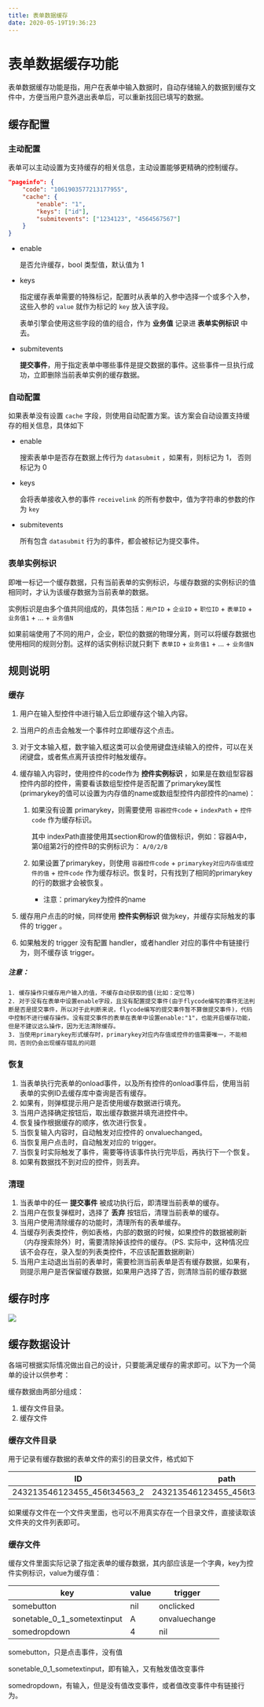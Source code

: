 ```yaml
---
title: 表单数据缓存
date: 2020-05-19T19:36:23
---
```


# 表单数据缓存功能

表单数据缓存功能是指，用户在表单中输入数据时，自动存储输入的数据到缓存文件中，方便当用户意外退出表单后，可以重新找回已填写的数据。

## 缓存配置

### 主动配置

表单可以主动设置为支持缓存的相关信息，主动设置能够更精确的控制缓存。

```json
"pageinfo": {
    "code": "1061903577213177955",
    "cache": {
        "enable": "1",
        "keys": ["id"],
        "submitevents": ["1234123", "4564567567"]
    }
}
```

* enable

  是否允许缓存，bool 类型值，默认值为 1

* keys

  指定缓存表单需要的特殊标记，配置时从表单的入参中选择一个或多个入参，这些入参的 `value` 就作为标记的 `key` 放入该字段。

  表单引擎会使用这些字段的值的组合，作为 **业务值** 记录进 **表单实例标识** 中去。

* submitevents

  **提交事件**，用于指定表单中哪些事件是提交数据的事件。这些事件一旦执行成功，立即删除当前表单实例的缓存数据。

### 自动配置

如果表单没有设置 `cache` 字段，则使用自动配置方案。该方案会自动设置支持缓存的相关信息，具体如下

* enable

  搜索表单中是否存在数据上传行为 `datasubmit` ，如果有，则标记为 1， 否则标记为 0

* keys

  会将表单接收入参的事件 `receivelink` 的所有参数中，值为字符串的参数的作为 `key`

* submitevents

  所有包含 `datasubmit` 行为的事件，都会被标记为提交事件。

### 表单实例标识

即唯一标记一个缓存数据，只有当前表单的实例标识，与缓存数据的实例标识的值相同时，才认为该缓存数据为当前表单的数据。

实例标识是由多个值共同组成的，具体包括：`用户ID` + `企业ID` + `职位ID` + `表单ID` + `业务值1` + ... + `业务值N`

如果前端使用了不同的用户，企业，职位的数据的物理分离，则可以将缓存数据也使用相同的规则分割。这样的话实例标识就只剩下 `表单ID` + `业务值1` + ... + `业务值N`

## 规则说明

### 缓存

1. 用户在输入型控件中进行输入后立即缓存这个输入内容。

2. 当用户的点击会触发一个事件时立即缓存这个点击。

3. 对于文本输入框，数字输入框这类可以会使用键盘连续输入的控件，可以在关闭键盘，或者焦点离开该控件时触发缓存。

4. 缓存输入内容时，使用控件的code作为 **控件实例标识** ，如果是在数组型容器控件内部的控件，需要看该数组型控件是否配置了primarykey属性(primarykey的值可以设置为内存值的name或数组型控件内部控件的name)：

   1. 如果没有设置 primarykey，则需要使用 `容器控件code` + `indexPath` + `控件code` 作为缓存标识。

      其中 indexPath直接使用其section和row的值做标识，例如：容器A中，第0组第2行的控件B的实例标识为： `A/0/2/B`

   2. 如果设置了primarykey，则使用 `容器控件code` + `primarykey对应内存值或控件的值` + `控件code` 作为缓存标识。恢复时，只有找到了相同的primarykey的行的数据才会被恢复。

      * 注意：primarykey为控件的name

5. 缓存用户点击的时候，同样使用 **控件实例标识** 做为key，并缓存实际触发的事件的 trigger 。
6. 如果触发的 trigger 没有配置 handler，或者handler 对应的事件中有链接行为，则不缓存该 trigger。

##### 注意：

```
1. 缓存操作只缓存用户输入的值，不缓存自动获取的值(比如：定位等)
2. 对于没有在表单中设置enable字段，且没有配置提交事件(由于flycode编写的事件无法判断是否是提交事件，所以对于此判断来说，flycode编写的提交事件暂不算做提交事件)，代码中控制不进行缓存操作。没有提交事件的表单在表单中设置enable:"1"，也能开启缓存功能，但是不建议这么操作，因为无法清除缓存。
3. 当使用primarykey形式缓存时，primarykey对应内存值或控件的值需要唯一，不能相同，否则仍会出现缓存错乱的问题
```

### 恢复

1. 当表单执行完表单的onload事件，以及所有控件的onload事件后，使用当前表单的实例ID去缓存库中查询是否有缓存。
2. 如果有，则弹框提示用户是否使用缓存数据进行填充。
3. 当用户选择确定按钮后，取出缓存数据并填充进控件中。
4. 恢复操作根据缓存的顺序，依次进行恢复。
5. 当恢复输入内容时，自动触发对应控件的 onvaluechanged。
6. 当恢复用户点击时，自动触发对应的 trigger。
7. 当恢复时实际触发了事件，需要等待该事件执行完毕后，再执行下一个恢复。
8. 如果有数据找不到对应的控件，则丢弃。

### 清理

1. 当表单中的任一 **提交事件** 被成功执行后，即清理当前表单的缓存。
2. 当用户在恢复弹框时，选择了 **丢弃** 按钮后，清理当前表单的缓存。
3. 当用户使用清除缓存的功能时，清理所有的表单缓存。
4. 当缓存列表类控件，例如表格，内部的数据的时候，如果控件的数据被刷新（内存搜索除外）时，需要清除掉该控件的缓存。（PS. 实际中，这种情况应该不会存在，录入型的列表类控件，不应该配置数据刷新）
5. 当用户主动退出当前的表单时，需要检测当前表单是否有缓存数据，如果有，则提示用户是否保留缓存数据，如果用户选择了否，则清除当前的缓存数据

## 缓存时序

![](http://apaas.wxchina.com:8881/wp-content/uploads/CacheFlow.jpg)

## 缓存数据设计

各端可根据实际情况做出自己的设计，只要能满足缓存的需求即可。以下为一个简单的设计以供参考：

缓存数据由两部分组成：

1. 缓存文件目录。
2. 缓存文件

### 缓存文件目录

用于记录有缓存数据的表单文件的索引的目录文件，格式如下

|ID|path|update\_date|
|---|---|---|
|243213546123455\_456t34563\_2|243213546123455\_456t34563\_2.plist|18966532144|

如果缓存文件在一个文件夹里面，也可以不用真实存在一个目录文件，直接读取该文件夹的文件列表即可。

### 缓存文件

缓存文件里面实际记录了指定表单的缓存数据，其内部应该是一个字典，key为控件实例标识，value为缓存值：

|key|value|trigger|
|---|---|---|
|somebutton|nil|onclicked|
|sonetable\_0\_1\_sometextinput|A|onvaluechange|
|somedropdown|4|nil|

somebutton，只是点击事件，没有值  
  
sonetable\_0\_1\_sometextinput，即有输入，又有触发值改变事件  
  
somedropdown，有输入，但是没有值改变事件，或者值改变事件中有链接行为。